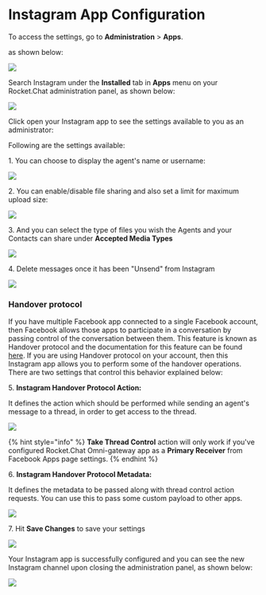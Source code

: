 # Instagram App Configuration

To access the settings, go to **Administration** > **Apps**.

as shown below:

![](<../../../../../.gitbook/assets/2021-11-20\_23-29-48 (1).png>)

Search Instagram under the **Installed** tab in **Apps** menu on your Rocket.Chat administration panel, as shown below:

![](<../../../../../.gitbook/assets/2021-12-28\_21-03-31 (2).png>)

Click open your Instagram app to see the settings available to you as an administrator:&#x20;

Following are the settings available:

1\.  You can choose to display the agent's name or username:

![](../../../../../.gitbook/assets/2021-12-29\_17-04-47.png)

2\. You can enable/disable file sharing and also set a limit for maximum upload size:

![](<../../../../../.gitbook/assets/2021-12-29\_17-05-48 (6).png>)

3\. And you can select the type of files you wish the Agents and your Contacts can share under **Accepted Media Types**

![](../../../../../.gitbook/assets/2021-12-29\_17-32-22.png)

4\.  Delete messages once it has been "Unsend" from Instagram

![](../../../../../.gitbook/assets/2021-12-29\_17-34-16.png)

### Handover protocol&#x20;

If you have multiple Facebook app connected to a single Facebook account, then Facebook allows those apps to participate in a conversation by passing control of the conversation between them. This feature is known as Handover protocol and the documentation for this feature can be found [here](https://developers.facebook.com/docs/messenger-platform/instagram/features/handover-protocol). If you are using Handover protocol on your account, then this Instagram app allows you to perform some of the handover operations. There are two settings that control this behavior explained below:

5\. **Instagram Handover Protocol Action:**

It defines the action which should be performed while sending an agent's message to a thread, in order to get access to the thread.

![](../../../../../.gitbook/assets/2021-12-29\_17-42-55.png)

{% hint style="info" %}
**Take Thread Control** action will only work if you've configured Rocket.Chat Omni-gateway app as a **Primary Receiver** from Facebook Apps page settings.
{% endhint %}

6\. **Instagram Handover Protocol Metadata:**

It defines the metadata to be passed along with thread control action requests. You can use this to pass some custom payload to other apps.

![](../../../../../.gitbook/assets/2021-12-29\_17-43-33.png)

7\. Hit **Save Changes** to save your settings

![](<../../../../../.gitbook/assets/2021-12-29\_17-48-45 (3).png>)

Your Instagram app is successfully configured and you can see the new Instagram channel upon closing the administration panel, as shown below:

![](../../../../../.gitbook/assets/2021-12-29\_17-56-37.png)
